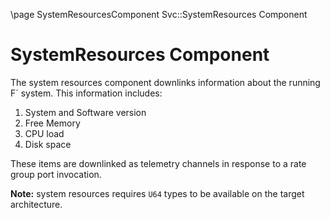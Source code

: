 \page SystemResourcesComponent Svc::SystemResources Component
# SystemResources Component

The system resources component downlinks information about the running F´ system. This information includes:

1. System and Software version
2. Free Memory
3. CPU load
4. Disk space

These items are downlinked as telemetry channels in response to a rate group port invocation.

**Note:** system resources requires `U64` types to be available on the target architecture.
